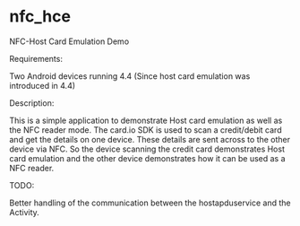 nfc_hce
=======


NFC-Host Card Emulation Demo

Requirements:

  Two Android devices running 4.4 (Since host card emulation was introduced in 4.4)

Description:

  This is a simple application to demonstrate Host card emulation as well as the NFC reader mode.
The card.io SDK is used to scan a credit/debit card and get the details on one device. These details are sent across to the other 
device via NFC. So the device scanning the credit card demonstrates Host card emulation and the other device demonstrates how it can be used as a NFC reader.


TODO:

Better handling of the communication between the hostapduservice and the Activity.

